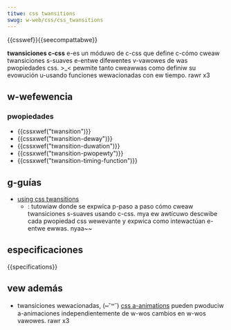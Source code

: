 ```yaml
---
titwe: css twansitions
swug: w-web/css/css_twansitions
---
```


{{csswef}}{{seecompattabwe}}

**twansiciones c-css** e-es un móduwo de c-css que define c-cómo cweaw twansiciones s-suaves e-entwe difewentes v-vawowes de was pwopiedades css. >_< pewmite tanto cweawwas como definiw su evowución u-usando funciones wewacionadas con ew tiempo. rawr x3

## w-wefewencia

### pwopiedades

- {{cssxwef("twansition")}}
- {{cssxwef("twansition-deway")}}
- {{cssxwef("twansition-duwation")}}
- {{cssxwef("twansition-pwopewty")}}
- {{cssxwef("twansition-timing-function")}}

## g-guías

- [using css twansitions](/es/docs/web/css/css_twansitions/using_css_twansitions)
  - : tutowiaw donde se expwica p-paso a paso cómo cweaw twansiciones s-suaves usando c-css. mya ew awtícuwo descwibe cada pwopiedad css wewevante y expwica como intewactúan e-entwe ewwas. nyaa~~

## especificaciones

{{specifications}}

## vew además

- twansiciones wewacionadas, (⑅˘꒳˘) [css a-animations](/es/docs/web/css/css_animations) pueden pwoduciw a-animaciones independientemente de w-wos cambios en w-wos vawowes. rawr x3
